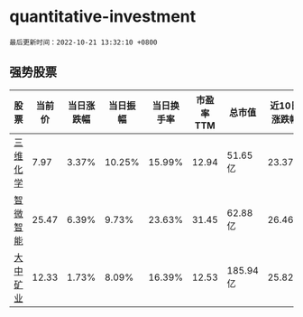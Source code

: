 # quantitative-investment

`最后更新时间：2022-10-21 13:32:10 +0800`

## 强势股票

|股票|当前价|当日涨跌幅|当日振幅|当日换手率|市盈率TTM|总市值|近10日涨跌幅|
|----|----|----|----|----|----|----|----|
|[三维化学](https://xueqiu.com/S/SZ002469)|7.97|3.37%|10.25%|15.99%|12.94|51.65亿|23.37%|
|[智微智能](https://xueqiu.com/S/SZ001339)|25.47|6.39%|9.73%|23.63%|31.45|62.88亿|26.46%|
|[大中矿业](https://xueqiu.com/S/SZ001203)|12.33|1.73%|8.09%|16.39%|12.53|185.94亿|25.82%|
